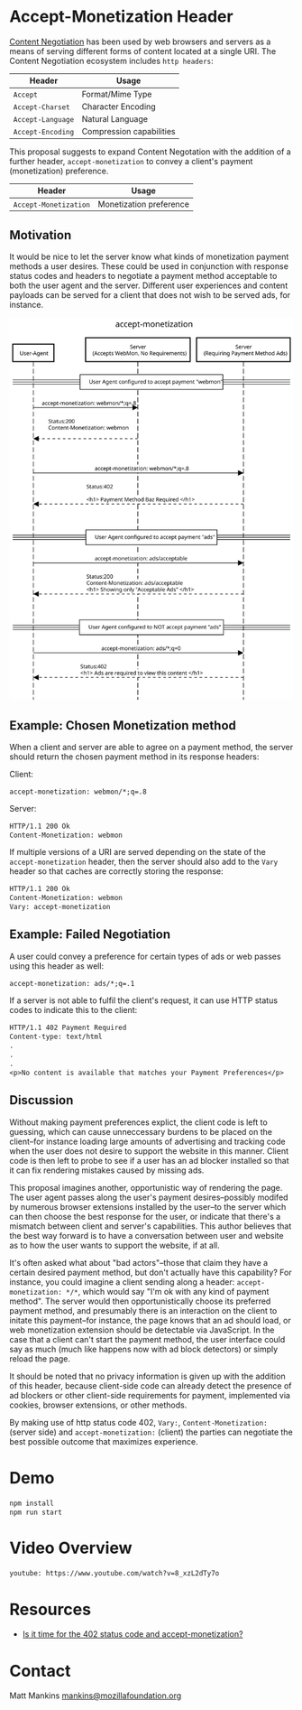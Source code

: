 # Accept-Monetization Header

[Content Negotiation](https://developer.mozilla.org/en-US/docs/Web/HTTP/Content_negotiation) has been used by web browsers and servers as a means of serving different forms of content located at a single URI. The Content Negotiation ecosystem includes `http headers`:

| Header            | Usage                    |
| ----------------- | ------------------------ |
| `Accept`          | Format/Mime Type         |
| `Accept-Charset`  | Character Encoding       |
| `Accept-Language` | Natural Language         |
| `Accept-Encoding` | Compression capabilities |

This proposal suggests to expand Content Negotation with the addition of a further header, `accept-monetization` to convey a client's payment (monetization) preference.

| Header                | Usage                   |
| --------------------- | ----------------------- |
| `Accept-Monetization` | Monetization preference |

## Motivation

It would be nice to let the server know what kinds of monetization payment methods a user desires. These could be used in conjunction with response status codes and headers to negotiate a payment method acceptable to both the user agent and the server. Different user experiences and content payloads can be served for a client that does not wish to be served ads, for instance.

![Alt text](./static/docs/sequence.svg)

## Example: Chosen Monetization method

When a client and server are able to agree on a payment method, the server should return the chosen payment method in its response headers:

Client:

```
accept-monetization: webmon/*;q=.8
```

Server:

```
HTTP/1.1 200 Ok
Content-Monetization: webmon
```

If multiple versions of a URI are served depending on the state of the `accept-monetization` header, then the server should also add to the `Vary` header so that caches are correctly storing the response:

```
HTTP/1.1 200 Ok
Content-Monetization: webmon
Vary: accept-monetization
```

## Example: Failed Negotiation

A user could convey a preference for certain types of ads or web passes using this header as well:

```
accept-monetization: ads/*;q=.1
```

If a server is not able to fulfil the client's request, it can use HTTP status codes to indicate this to the client:

```
HTTP/1.1 402 Payment Required
Content-type: text/html
.
.
.
<p>No content is available that matches your Payment Preferences</p>
```

## Discussion

Without making payment preferences explict, the client code is left to guessing, which can cause unneccessary burdens to be placed on the client–for instance loading large amounts of advertising and tracking code when the user does not desire to support the website in this manner. Client code is then left to probe to see if a user has an ad blocker installed so that it can fix rendering mistakes caused by missing ads.

This proposal imagines another, opportunistic way of rendering the page. The user agent passes along the user's payment desires–possibly modifed by numerous browser extensions installed by the user–to the server which can then choose the best response for the user, or indicate that there's a mismatch between client and server's capabilities. This author believes that the best way forward is to have a conversation between user and website as to how the user wants to support the website, if at all.

It's often asked what about "bad actors"–those that claim they have a certain desired payment method, but don't actually have this capability? For instance, you could imagine a client sending along a header: `accept-monetization: */*`, which would say "I'm ok with any kind of payment method". The server would then opportunistically choose its preferred payment method, and presumably there is an interaction on the client to initate this payment–for instance, the page knows that an ad should load, or web monetization extension should be detectable via JavaScript. In the case that a client can't start the payment method, the user interface could say as much (much like happens now with ad block detectors) or simply reload the page.

It should be noted that no privacy information is given up with the addition of this header, because client-side code can already detect the presence of ad blockers or other client-side requirements for payment, implemented via cookies, browser extensions, or other methods.

By making use of http status code 402, `Vary:`, `Content-Monetization:` (server side) and `accept-monetization:` (client) the parties can negotiate the best possible outcome that maximizes experience.

# Demo

```
npm install
npm run start
```

# Video Overview

`youtube: https://www.youtube.com/watch?v=8_xzL2dTy7o`

# Resources

- [Is it time for the 402 status code and accept-monetization?](https://www.notion.so/Is-it-time-for-the-402-status-code-and-accept-monetization-513ede526d954e6f81f01c13a144e26a)

# Contact

Matt Mankins <mankins@mozillafoundation.org>
